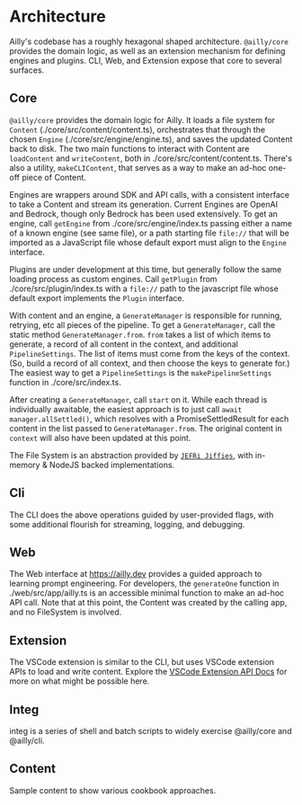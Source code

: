 # Architecture

Ailly's codebase has a roughly hexagonal shaped architecture. `@ailly/core` provides the domain logic, as well as an extension mechanism for defining engines and plugins. CLI, Web, and Extension expose that core to several surfaces.

## Core

`@ailly/core` provides the domain logic for Ailly. It loads a file system for `Content` (./core/src/content/content.ts), orchestrates that through the chosen `Engine` (./core/src/engine/engine.ts), and saves the updated Content back to disk. The two main functions to interact with Content are `loadContent` and `writeContent`, both in ./core/src/content/content.ts. There's also a utility, `makeCLIContent`, that serves as a way to make an ad-hoc one-off piece of Content.

Engines are wrappers around SDK and API calls, with a consistent interface to take a Content and stream its generation. Current Engines are OpenAI and Bedrock, though only Bedrock has been used extensively. To get an engine, call `getEngine` from ./core/src/engine/index.ts passing either a name of a known engine (see same file), or a path starting file `file://` that will be imported as a JavaScript file whose default export must align to the `Engine` interface.

Plugins are under development at this time, but generally follow the same loading process as custom engines. Call `getPlugin` from ./core/src/plugin/index.ts with a `file://` path to the javascript file whose default export implements the `Plugin` interface.

With content and an engine, a `GenerateManager` is responsible for running, retrying, etc all pieces of the pipeline. To get a `GenerateManager`, call the static method `GenerateManager.from`. `from` takes a list of which items to generate, a record of all content in the context, and additional `PipelineSettings`. The list of items must come from the keys of the context. (So, build a record of all context, and then choose the keys to generate for.) The easiest way to get a `PipelineSettings` is the `makePipelineSettings` function in ./core/src/index.ts.

After creating a `GenerateManager`, call `start` on it. While each thread is individually awaitable, the easiest approach is to just call `await manager.allSettled()`, which resolves with a PromiseSettledResult for each content in the list passed to `GenerateManager.from`. The original content in `context` will also have been updated at this point.

The File System is an abstraction provided by [`JEFRi Jiffies`](https://github.com/jefri/jiffies/blob/main/src/fs.ts), with in-memory & NodeJS backed implementations.

## Cli

The CLI does the above operations guided by user-provided flags, with some additional flourish for streaming, logging, and debugging.

## Web

The Web interface at https://ailly.dev provides a guided approach to learning prompt engineering. For developers, the `generateOne` function in ./web/src/app/ailly.ts is an accessible minimal function to make an ad-hoc API call. Note that at this point, the Content was created by the calling app, and no FileSystem is involved.

## Extension

The VSCode extension is similar to the CLI, but uses VSCode extension APIs to load and write content. Explore the [VSCode Extension API Docs](https://code.visualstudio.com/api) for more on what might be possible here.

## Integ

integ is a series of shell and batch scripts to widely exercise @ailly/core and @ailly/cli.

## Content

Sample content to show various cookbook approaches.